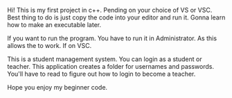Hi! This is my first project in c++. Pending on your choice of VS or VSC. Best thing to do is just copy the code into your editor and run it. Gonna learn how to make an executable later.

If you want to run the program. You have to run it in Administrator. As this allows the <filesystem> to work. If on VSC.

This is a student management system. You can login as a student or teacher. This application creates a folder for usernames and passwords. You'll have to read to figure out how to login to become a teacher. 

Hope you enjoy my beginner code.
